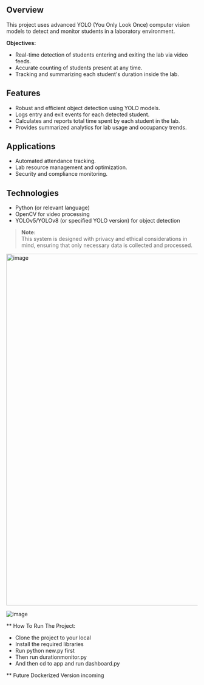 
## Overview
This project uses advanced YOLO (You Only Look Once) computer vision models to detect and monitor students in a laboratory environment.

**Objectives:**
- Real-time detection of students entering and exiting the lab via video feeds.
- Accurate counting of students present at any time.
- Tracking and summarizing each student's duration inside the lab.

## Features
- Robust and efficient object detection using YOLO models.
- Logs entry and exit events for each detected student.
- Calculates and reports total time spent by each student in the lab.
- Provides summarized analytics for lab usage and occupancy trends.

## Applications
- Automated attendance tracking.
- Lab resource management and optimization.
- Security and compliance monitoring.

## Technologies
- Python (or relevant language)
- OpenCV for video processing
- YOLOv5/YOLOv8 (or specified YOLO version) for object detection

> **Note:**  
> This system is designed with privacy and ethical considerations in mind, ensuring that only necessary data is collected and processed.
>

<img width="925" alt="image" src="https://github.com/user-attachments/assets/4a1e17a9-3c6c-4a4f-9c7c-14de63a1c006" />

![image](https://github.com/user-attachments/assets/0633a10b-4a87-47b7-94d7-d273e4829729)


** How To Run The Project:
* Clone the project to your local
* Install the required libraries
* Run python new.py first
* Then run durationmonitor.py
* And then cd to app and run dashboard.py


** Future Dockerized Version incoming